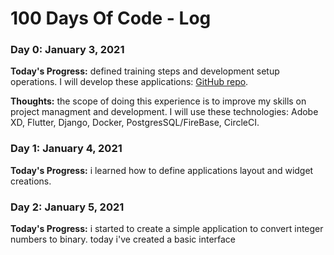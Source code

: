 # 100 Days Of Code - Log

### Day 0: January 3, 2021

**Today's Progress:** defined training steps and development setup operations.
I will develop these applications: [GitHub repo](https://github.com/florinpop17/app-ideas).

**Thoughts:** the scope of doing this experience is to improve my skills on project managment and development. I will use these technologies: Adobe XD, Flutter, Django, Docker, PostgresSQL/FireBase, CircleCI.


### Day 1: January 4, 2021

**Today's Progress:** i learned how to define applications layout and widget creations.


### Day 2: January 5, 2021

**Today's Progress:** i started to create a simple application to convert integer numbers to binary. today i've created a basic interface 

